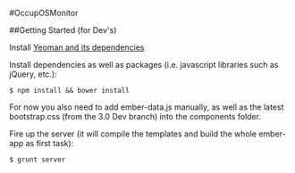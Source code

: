 #OccupOSMonitor

##Getting Started (for Dev's)

Install [Yeoman and its dependencies](http://yeoman.io/)

Install dependencies as well as packages (i.e. javascript libraries such as jQuery, etc.):

```
$ npm install && bower install
```

For now you also need to add ember-data.js manually, as well as the latest bootstrap.css (from the 3.0 Dev branch) into the components folder.

Fire up the server (it will compile the templates and build the whole ember-app as first task):

```
$ grunt server
```

